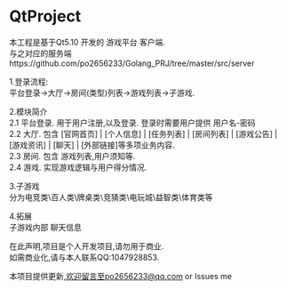 # QtProject
本工程是基于Qt5.10 开发的 游戏平台 客户端.     
与之对应的服务端https://github.com/po2656233/Golang_PRJ/tree/master/src/server

1.登录流程:  
平台登录->大厅->房间(类型)列表->游戏列表->子游戏.

2.模块简介  
2.1 平台登录. 用于用户注册,以及登录. 登录时需要用户提供 用户名-密码   
2.2 大厅. 包含 [官网首页] | [个人信息] | [任务列表] | [房间列表] | [游戏公告] | [游戏资讯] | [聊天] | [外部链接]等多项业务内容.   
2.3 房间. 包含 游戏列表,用户须知等.     
2.4 游戏. 实现游戏逻辑与用户得分情况.

3.子游戏  
分为电竞类\百人类\牌桌类\竞猜类\电玩城\益智类\体育类等

4.拓展  
子游戏内部 聊天信息    
  
在此声明,项目是个人开发项目,请勿用于商业.    
如需商业化,请与本人联系QQ:1047928853.    

本项目提供更新,欢迎留言至po2656233@qq.com or Issues me
